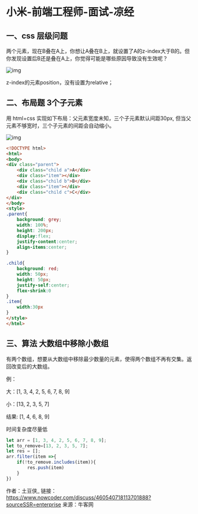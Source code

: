 # 小米-前端工程师-面试-凉经

## 一、css 层级问题

两个元素，现在B叠在A上，你想让A叠在B上，就设置了A的z-index大于B的。但你发现设置后B还是叠在A上，你觉得可能是哪些原因导致没有生效呢？

![img](https://uploadfiles.nowcoder.com/images/20230301/249834249_1677660224065/D2B5CA33BD970F64A6301FA75AE2EB22)

z-index的元素position，没有设置为relative；

## 二、布局题 3个子元素

用 html+css 实现如下布局：父元素宽度未知，三个子元素默认间距30px, 但当父元素不够宽时，三个子元素的间距会自动缩小。

![img](https://uploadfiles.nowcoder.com/images/20230301/249834249_1677661940515/D2B5CA33BD970F64A6301FA75AE2EB22)

```html
<!DOCTYPE html>
<html>
<body>
<div class="parent">
    <div class="child a">A</div>
    <div class="item"></div>
    <div class="child b">B</div>
    <div class="item"></div>
    <div class="child c">C</div>
</div>
</body>
<style>
.parent{
    background: grey;
    width: 100%;
    height: 200px;
    display:flex;
    justify-content:center;
    align-items:center;
}

.child{
    background: red;
    width: 50px;
    height: 50px;
    justify-self:center;
    flex-shrink:0
}
.item{
	width:30px
}
</style>
</html>
```

## 三、算法 大数组中移除小数组

有两个数组，想要从大数组中移除最少数量的元素，使得两个数组不再有交集。返回改变后的大数组。

例：

大：[1, 3, 4, 2, 5, 6, 7, 8, 9]

小：[13, 2, 3, 5, 7]

结果:  [1, 4, 6, 8, 9]

时间复杂度尽量低

```js
let arr = [1, 3, 4, 2, 5, 6, 7, 8, 9];
let to_remove=[13, 2, 3, 5, 7];
let res = [];
arr.filter(item =>{
    if(!to_remove.includes(item)){
        res.push(item)
    }
})
```

作者：土豆侠_
链接：https://www.nowcoder.com/discuss/460540718113701888?sourceSSR=enterprise
来源：牛客网